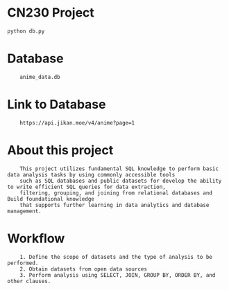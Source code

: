 # CN230 Project 

    python db.py
    
# Database
```
    anime_data.db
```

# Link to Database
```
    https://api.jikan.moe/v4/anime?page=1 
```

# About this project
```
    This project utilizes fundamental SQL knowledge to perform basic data analysis tasks by using commonly accessible tools 
    such as SQL databases and public datasets for develop the ability to write efficient SQL queries for data extraction,
    filtering, grouping, and joining from relational databases and Build foundational knowledge 
    that supports further learning in data analytics and database management.
```

# Workflow
```
    1. Define the scope of datasets and the type of analysis to be performed.
    2. Obtain datasets from open data sources
    3. Perform analysis using SELECT, JOIN, GROUP BY, ORDER BY, and other clauses.
```